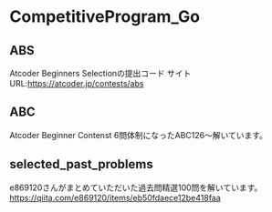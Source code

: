 # CompetitiveProgram_Go
## ABS
Atcoder Beginners Selectionの提出コード
サイトURL:https://atcoder.jp/contests/abs

## ABC
Atcoder Beginner Contenst
6問体制になったABC126～解いています。


## selected_past_problems
e869120さんがまとめていただいた過去問精選100問を解いています。
https://qiita.com/e869120/items/eb50fdaece12be418faa